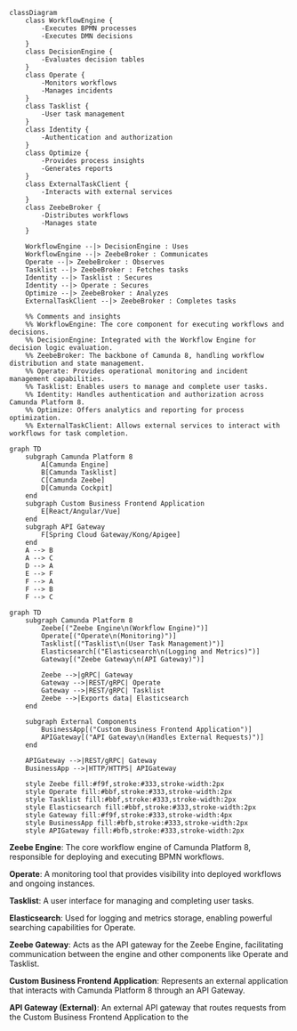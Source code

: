 ```mermaid
classDiagram
    class WorkflowEngine {
        -Executes BPMN processes
        -Executes DMN decisions
    }
    class DecisionEngine {
        -Evaluates decision tables
    }
    class Operate {
        -Monitors workflows
        -Manages incidents
    }
    class Tasklist {
        -User task management
    }
    class Identity {
        -Authentication and authorization
    }
    class Optimize {
        -Provides process insights
        -Generates reports
    }
    class ExternalTaskClient {
        -Interacts with external services
    }
    class ZeebeBroker {
        -Distributes workflows
        -Manages state
    }

    WorkflowEngine --|> DecisionEngine : Uses
    WorkflowEngine --|> ZeebeBroker : Communicates
    Operate --|> ZeebeBroker : Observes
    Tasklist --|> ZeebeBroker : Fetches tasks
    Identity --|> Tasklist : Secures
    Identity --|> Operate : Secures
    Optimize --|> ZeebeBroker : Analyzes
    ExternalTaskClient --|> ZeebeBroker : Completes tasks
    
    %% Comments and insights
    %% WorkflowEngine: The core component for executing workflows and decisions.
    %% DecisionEngine: Integrated with the Workflow Engine for decision logic evaluation.
    %% ZeebeBroker: The backbone of Camunda 8, handling workflow distribution and state management.
    %% Operate: Provides operational monitoring and incident management capabilities.
    %% Tasklist: Enables users to manage and complete user tasks.
    %% Identity: Handles authentication and authorization across Camunda Platform 8.
    %% Optimize: Offers analytics and reporting for process optimization.
    %% ExternalTaskClient: Allows external services to interact with workflows for task completion.
```

```mermaid
graph TD
    subgraph Camunda Platform 8
        A[Camunda Engine]
        B[Camunda Tasklist]
        C[Camunda Zeebe]
        D[Camunda Cockpit]
    end
    subgraph Custom Business Frontend Application
        E[React/Angular/Vue]
    end
    subgraph API Gateway
        F[Spring Cloud Gateway/Kong/Apigee]
    end
    A --> B
    A --> C
    D --> A
    E --> F
    F --> A
    F --> B
    F --> C
```


```mermaid
graph TD
    subgraph Camunda Platform 8
        Zeebe[("Zeebe Engine\n(Workflow Engine)")]
        Operate[("Operate\n(Monitoring)")]
        Tasklist[("Tasklist\n(User Task Management)")]
        Elasticsearch[("Elasticsearch\n(Logging and Metrics)")]
        Gateway[("Zeebe Gateway\n(API Gateway)")]
        
        Zeebe -->|gRPC| Gateway
        Gateway -->|REST/gRPC| Operate
        Gateway -->|REST/gRPC| Tasklist
        Zeebe -->|Exports data| Elasticsearch
    end

    subgraph External Components
        BusinessApp[("Custom Business Frontend Application")]
        APIGateway[("API Gateway\n(Handles External Requests)")]
    end

    APIGateway -->|REST/gRPC| Gateway
    BusinessApp -->|HTTP/HTTPS| APIGateway

    style Zeebe fill:#f9f,stroke:#333,stroke-width:2px
    style Operate fill:#bbf,stroke:#333,stroke-width:2px
    style Tasklist fill:#bbf,stroke:#333,stroke-width:2px
    style Elasticsearch fill:#bbf,stroke:#333,stroke-width:2px
    style Gateway fill:#f9f,stroke:#333,stroke-width:4px
    style BusinessApp fill:#bfb,stroke:#333,stroke-width:2px
    style APIGateway fill:#bfb,stroke:#333,stroke-width:2px
```

**Zeebe Engine**: The core workflow engine of Camunda Platform 8, responsible for deploying and executing BPMN workflows.

**Operate**: A monitoring tool that provides visibility into deployed workflows and ongoing instances.

**Tasklist**: A user interface for managing and completing user tasks.

**Elasticsearch**: Used for logging and metrics storage, enabling powerful searching capabilities for Operate.

**Zeebe Gateway**: Acts as the API gateway for the Zeebe Engine, facilitating communication between the engine and other components like Operate and Tasklist.

**Custom Business Frontend Application**: Represents an external application that interacts with Camunda Platform 8 through an API Gateway.

**API Gateway (External)**: An external API gateway that routes requests from the Custom Business Frontend Application to the
